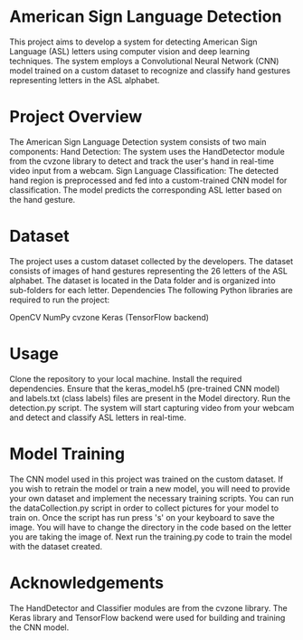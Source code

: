 # American Sign Language Detection

This project aims to develop a system for detecting American Sign Language (ASL) letters using computer vision and deep learning techniques. The system employs a Convolutional Neural Network (CNN) model trained on a custom dataset to recognize and classify hand gestures representing letters in the ASL alphabet.


# Project Overview
The American Sign Language Detection system consists of two main components:
Hand Detection: The system uses the HandDetector module from the cvzone library to detect and track the user's hand in real-time video input from a webcam.
Sign Language Classification: The detected hand region is preprocessed and fed into a custom-trained CNN model for classification. The model predicts the corresponding ASL letter based on the hand gesture.


# Dataset

The project uses a custom dataset collected by the developers. The dataset consists of images of hand gestures representing the 26 letters of the ASL alphabet. The dataset is located in the Data folder and is organized into sub-folders for each letter.
Dependencies
The following Python libraries are required to run the project:

OpenCV
NumPy
cvzone
Keras (TensorFlow backend)


# Usage

Clone the repository to your local machine.
Install the required dependencies.
Ensure that the keras_model.h5 (pre-trained CNN model) and labels.txt (class labels) files are present in the Model directory.
Run the detection.py script.
The system will start capturing video from your webcam and detect and classify ASL letters in real-time.


# Model Training

The CNN model used in this project was trained on the custom dataset. If you wish to retrain the model or train a new model, you will need to provide your own dataset and implement the necessary training scripts. You can run the dataCollection.py script in order to collect pictures for your model to train on. Once the script has run press 's' on your keyboard to save the image. You will have to change the directory in the code based on the letter you are taking the image of. Next run the training.py code to train the model with the dataset created.


# Acknowledgements

The HandDetector and Classifier modules are from the cvzone library.
The Keras library and TensorFlow backend were used for building and training the CNN model.
